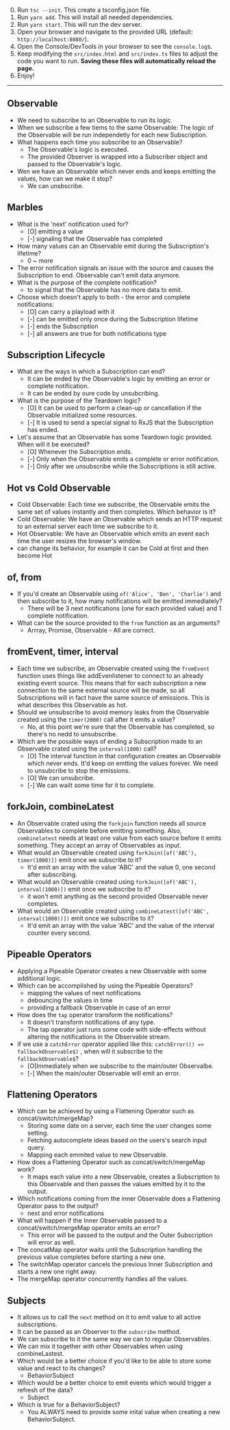 0. Run `tsc --init`. This create a tsconfig.json file.
1. Run `yarn add`. This will install all needed dependencies.
2. Run `yarn start`. This will run the dev server.
3. Open your browser and navigate to the provided URL (default: `http://localhost:8080/`).
4. Open the Console/DevTools in your browser to see the `console.log`s.
5. Keep modifying the `src/index.html` and `src/index.ts` files to adjust the code you want to run. **Saving these files will automatically reload the page.**
6. Enjoy!


---

## Observable
* We need to subscribe to an Observable to run its logic.
* When we subscribe a few tiems to the same Observable: The logic of the Observable will be run independetly for each new Subscription.
* What happens each time you subscribe to an Observable?
  * The Observable's logic is executed.
  * The provided Observer is wrapped into a Subscriber object and passed to the Observable's logic.
* Wen we have an Observable which never ends and keeps emitting the values, how can we make it stop?
  * We can unsbscribe.

## Marbles
* What is the 'next' notification used for?
  * [O] emitting a value
  * [-] signaling that the Observable has completed
* How many values can an Observable emit during the Subscription's lifetime?
  * 0 ~ more
* The error notification signals an issue with the source and causes the Subscription to end. 
  Observable can't emit data anymore.
* What is the purpose of the complete notification?
  * to signal that the Observable has no more data to emit.
* Choose which doesn't apply to both - the error and complete notifications:
  * [O] can carry a playload with it
  * [-] can be emitted only once during the Subscription lifetime
  * [-] ends the Subscription
  * [-] all answers are true for both notifications type

## Subscription Lifecycle
* What are the ways in which a Subscription can end?
  * It can be ended by the Observable's logic by emitting an error or complete notification.
  * It can be ended by oure code by unsubcribing.
* What is the purpose of the Teardown logic?
  * [O] It can be used to perform a clean-up or cancellation if the Observable initialized some resources.
  * [-] It is used to send a special signal to RxJS that the Subscription has ended.
* Let's assume that an Observable has some Teardown logic provided. When will it be executed?
  * [O] Whenever the Subscription ends.
  * [-] Only when the Observable emits a complete or error notification.
  * [-] Only after we unsubscribe while the Subscriptions is still active.

## Hot vs Cold Observable
* Cold Observable: Each time we subscribe, the Observable emits the same set of values instantly and then completes. Which behavior is it?
* Cold Observable: We have an Observable which sends an HTTP request to an external server each time we subscribe to it.
* Hot Observable: We have an Observable which emits an event each time the user resizes the browser's window. 
* can change its behavior, for example it can be Cold at first and then become Hot

## of, from
* If you'd create an Observable using `of('Alice', 'Ben', 'Charlie')` and then subscribe to it, how many notifications will be emitted immediately?
  * There will be 3 next notifications (one for each provided value) and 1 complete notification.
* What can be the source provided to the `from` function as an arguments?
  * Arrray, Promise, Observable - All are correct.

## fromEvent, timer, interval
* Each time we subscribe, an Observable created using the `fromEvent` function uses things like
  addEvenlistener to connect to an already existing event source. This means that for each subscription a new
  connection to the same external source will be made, so all Subscriptions will in fact have the same source of
  emissions. This is what describes this Observable as hot.
* Should we unsubscribe to avoid memory leaks from the Observable created using the `timer(2000)` call
  after it emits a value?
  * No, at this point we're sure that the Observable has completed, so there's no nedd to unsubscribe.
* Which are the possible ways of ending a Subscription made to an Observable crated using the `interval(1000)` call?
  * [O] The interval function in that configuration creates an Observable which never ends. It'd keep on emtting the
    values forever. We need to unsubcribe to stop the emissions.
  * [O] We can unsubcribe.
  * [-] We can wailt some time for it to complete.

## forkJoin, combineLatest
* An Observable crated using the `forkjoin` function needs all source Observables to complete before emitting something.
  Also, `combinelatest` needs at least one value from each source before it emits something.
  They accept an array of Observables as input.
* What would an Observable created using `forkJoin([of('ABC'), timer(1000)])` emit once we subscribe to it?
  * It'd emit an array with the value 'ABC' and the value 0, one second after subscribing.
* What would an Observable created using `forkJoin([of('ABC'), interval(1000)])` emit once we subscribe to it?
  * it won't emit anything as the second provided Observable never completes.
* What would an Observable created using `combineLatest([of('ABC', interval(1000))])` emit once we subscribe to it?
  * It'd emit an array with the value 'ABC' and the value of the interval counter every second.

## Pipeable Operators
* Applying a Pipeable Operator creates a new Observable with some additional logic.
* Which can be accomplished by using the Pipeable Operators?
  * mapping the values of next notifications
  * debouncing the values in time
  * providing a fallback Observable in case of an error
* How does the `tap` operator transform the notifications?
  * It doesn't transform notifications of any type.
  * The tap operator just runs some code with side-effects without altering the notifications in the Observable stream.
* if we use a `catchError` operator applied like this: `catchError(() => fallbackObservable$)`
  , when will it subscribe to the `fallbackObservable$`?
  * [O]Immediately when we subscribe to the main/outer Observalbe.
  * [-] When the main/outer Observable will emit an error.

## Flattening Operators
* Which can be achieved by using a Flattening Operator such as concat/switch/mergeMap?
  * Storing some date on a server, each time the user changes some setting.
  * Fetching autocomplete ideas based on the users's search input query.
  * Mapping each emmited value to new Observable.
* How does a Flattening Operator such as concat/switch/mergeMap work?
  * It maps each value into a new Observable, creates a Subscription to this Observable and then
    passes the values emitted by it to the output.
* Which notifications coming from the inner Observable does a Flattening Operator pass to the output?
  * next and error notifications
* What will happen if the Inner Observable passed to a concat/switch/mergeMap operator emits an error?
  * This error will be passed to the output and the Outer Subscription will error as well.
* The concatMap operator waits until the Subscription handling the previous value completes before starting a new one.
* The switchMap operator cancels the previous Inner Subscription and starts a new one right away.
* The mergeMap operator concurrently handles all the values.

## Subjects
* It allows us to call the `next` method on it to emit value to all active subscriptions.
* It can be passed as an Observer to the `subscribe` method.
* We can subscribe to it the same way we can to regular Observables.
* We can mix it together with other Observables when using combineLastest.
* Which would be a better choice if you'd like to be able to store some value and react to its changes?
  * BehaviorSubject
* Which would be a better choice to emit events which would trigger a refresh of the data?
  * Subject
* Which is true for a BehaviorSubject?
  * You ALWAYS need to provide some inital value when creating a new BehaviorSubject.
  